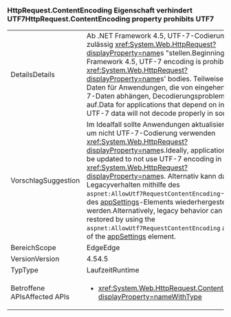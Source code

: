 ### <a name="httprequestcontentencoding-property-prohibits-utf7"></a><span data-ttu-id="2a089-101">HttpRequest.ContentEncoding Eigenschaft verhindert UTF7</span><span class="sxs-lookup"><span data-stu-id="2a089-101">HttpRequest.ContentEncoding property prohibits UTF7</span></span>

|   |   |
|---|---|
|<span data-ttu-id="2a089-102">Details</span><span class="sxs-lookup"><span data-stu-id="2a089-102">Details</span></span>|<span data-ttu-id="2a089-103">Ab .NET Framework 4.5, UTF-7-Codierung ist nicht zulässig <xref:System.Web.HttpRequest?displayProperty=name>s "stellen.</span><span class="sxs-lookup"><span data-stu-id="2a089-103">Beginning in .NET Framework 4.5, UTF-7 encoding is prohibited in <xref:System.Web.HttpRequest?displayProperty=name>s' bodies.</span></span> <span data-ttu-id="2a089-104">Teilweise treten bei Daten für Anwendungen, die von eingehenden UTF-7-Daten abhängen, Decodierungsprobleme auf.</span><span class="sxs-lookup"><span data-stu-id="2a089-104">Data for applications that depend on incoming UTF-7 data will not decode properly in some cases.</span></span>|
|<span data-ttu-id="2a089-105">Vorschlag</span><span class="sxs-lookup"><span data-stu-id="2a089-105">Suggestion</span></span>|<span data-ttu-id="2a089-106">Im Idealfall sollte Anwendungen aktualisiert werden, um nicht UTF-7-Codierung verwenden <xref:System.Web.HttpRequest?displayProperty=name>s.</span><span class="sxs-lookup"><span data-stu-id="2a089-106">Ideally, applications should be updated to not use UTF-7 encoding in <xref:System.Web.HttpRequest?displayProperty=name>s.</span></span> <span data-ttu-id="2a089-107">Alternativ kann das Legacyverhalten mithilfe des <code>aspnet:AllowUtf7RequestContentEncoding</code>-Attributs des [appSettings](https://msdn.microsoft.com/library/hh975440(v=vs.110).aspx)-Elements wiederhergestellt werden.</span><span class="sxs-lookup"><span data-stu-id="2a089-107">Alternatively, legacy behavior can be restored by using the <code>aspnet:AllowUtf7RequestContentEncoding</code> attribute of the [appSettings](https://msdn.microsoft.com/library/hh975440(v=vs.110).aspx) element.</span></span>|
|<span data-ttu-id="2a089-108">Bereich</span><span class="sxs-lookup"><span data-stu-id="2a089-108">Scope</span></span>|<span data-ttu-id="2a089-109">Edge</span><span class="sxs-lookup"><span data-stu-id="2a089-109">Edge</span></span>|
|<span data-ttu-id="2a089-110">Version</span><span class="sxs-lookup"><span data-stu-id="2a089-110">Version</span></span>|<span data-ttu-id="2a089-111">4.5</span><span class="sxs-lookup"><span data-stu-id="2a089-111">4.5</span></span>|
|<span data-ttu-id="2a089-112">Typ</span><span class="sxs-lookup"><span data-stu-id="2a089-112">Type</span></span>|<span data-ttu-id="2a089-113">Laufzeit</span><span class="sxs-lookup"><span data-stu-id="2a089-113">Runtime</span></span>|
|<span data-ttu-id="2a089-114">Betroffene APIs</span><span class="sxs-lookup"><span data-stu-id="2a089-114">Affected APIs</span></span>|<ul><li><xref:System.Web.HttpRequest.ContentEncoding?displayProperty=nameWithType></li></ul>|

